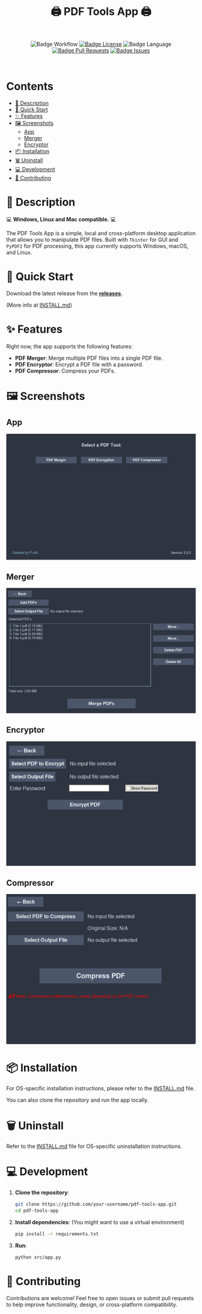 <div align = center>

# 🖨️ PDF Tools App 🖨️

<br>

![Badge Workflow]
[![Badge License]][License]
![Badge Language]
[![Badge Pull Requests]][Pull Requests]
[![Badge Issues]][Issues]

<br>

</div>

# Contents

- [📖 Description](#-description)
- [🚀 Quick Start](#-quick-start)
- [✨ Features](#-features)
- [🖼️ Screenshots](#-screenshots)
  - [App](#app)
  - [Merger](#merger)
  - [Encryptor](#encryptor)
- [📦 Installation](#-installation)
- [🗑️ Uninstall](#-uninstall)
- [💻 Development](#-development)
- [👥 Contributing](#-contributing)

# 📖 Description

💻 **Windows, Linux and Mac compatible.** 💻

The PDF Tools App is a simple, local and cross-platform desktop application that allows you to manipulate PDF files. Built with `Tkinter` for GUI and `PyPDF2` for PDF processing, this app currently supports Windows, macOS, and Linux.

# 🚀 Quick Start

Download the latest release from the [**releases**](https://github.com/P-ict0/pdf-tools-app/releases).

(More info at [INSTALL.md](./INSTALL.md))

# ✨ Features

Right now, the app supports the following features:

- **PDF Merger**: Merge multiple PDF files into a single PDF file.
- **PDF Encryptor**: Encrypt a PDF file with a password.
- **PDF Compressor**: Compress your PDFs.

# 🖼️ Screenshots

## App

![App Demo](./media/app.png)

## Merger

![Merge PDF Demo](./media/merger.png)

## Encryptor

![Encrypt PDF Demo](./media/encryptor.png)

## Compressor

![Compress PDF Demo](./media/compressor.png)

# 📦 Installation

For OS-specific installation instructions, please refer to the [INSTALL.md](./INSTALL.md) file.

You can also clone the repository and run the app locally.

# 🗑️ Uninstall

Refer to the [INSTALL.md](./INSTALL.md) file for OS-specific uninstallation instructions.

# 💻 Development

1. **Clone the repository**:

   ```bash
   git clone https://github.com/your-username/pdf-tools-app.git
   cd pdf-tools-app
   ```

2. **Install dependencies**: (You might want to use a virtual environment)

   ```bash
   pip install -r requirements.txt
   ```

3. **Run**:
   ```bash
   python src/app.py
   ```

# 👥 Contributing

Contributions are welcome! Feel free to open issues or submit pull requests to help improve functionality, design, or cross-platform compatibility.

<!----------------------------------------------------------------------------->

[Pull Requests]: https://github.com/P-ict0/pdf-tools-app/pulls
[Issues]: https://github.com/P-ict0/pdf-tools-app/issues
[License]: LICENSE

<!----------------------------------{ Badges }--------------------------------->

[Badge Workflow]: https://github.com/P-ict0/pdf-tools-app/actions/workflows/build.yml/badge.svg
[Badge Issues]: https://img.shields.io/github/issues/P-ict0/pdf-tools-app
[Badge Pull Requests]: https://img.shields.io/github/issues-pr/P-ict0/pdf-tools-app
[Badge Language]: https://img.shields.io/github/languages/top/P-ict0/pdf-tools-app
[Badge License]: https://img.shields.io/github/license/P-ict0/pdf-tools-app
[Badge Lines]: https://img.shields.io/tokei/lines/github/P-ict0/pdf-tools-app
